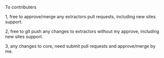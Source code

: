 To contributers

1, free to approve/merge any extractors pull requests, including new sites support.

2, free to git push any changes to extractors without my approve, including new sites support.

3, any changes to core, need submit pull requests and approve/merge by me.
